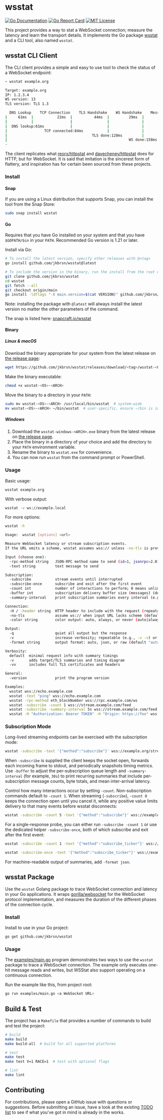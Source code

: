# wsstat

[![Go Documentation](http://img.shields.io/badge/go-documentation-blue.svg?style=flat-square)][godocs]
[![Go Report Card](https://goreportcard.com/badge/github.com/jkbrsn/wsstat)](https://goreportcard.com/report/github.com/jkbrsn/wsstat)
[![MIT License](http://img.shields.io/badge/license-MIT-blue.svg?style=flat-square)][license]

[godocs]: http://godoc.org/github.com/jkbrsn/wsstat
[license]: /LICENSE

This project provides a way to stat a WebSocket connection; measure the latency and learn the transport details. It implements the Go package [wsstat][godocs] and a CLI tool, also named `wsstat`.

## wsstat CLI Client

The CLI client provides a simple and easy to use tool to check the status of a WebSocket endpoint:

```sh
~ wsstat example.org

Target: example.org
IP: 1.2.3.4
WS version: 13
TLS version: TLS 1.3

  DNS Lookup    TCP Connection    TLS Handshake    WS Handshake    Message RTT
|     61ms  |           22ms  |          44ms  |         29ms  |        27ms  |
|           |                 |                |               |              |
|  DNS lookup:61ms            |                |               |              |
|                 TCP connected:84ms           |               |              |
|                                       TLS done:128ms         |              |
|                                                        WS done:158ms        |
-                                                                         Total:186ms
```

The client replicates what [reorx/httpstat](https://github.com/reorx/httpstat) and [davecheney/httpstat](https://github.com/davecheney/httpstat) does for HTTP, but for WebSocket. It is said that imitation is the sincerest form of flattery, and inspiration has for certain been sourced from these projects.

### Install

#### Snap

If you are using a Linux distribution that supports Snap, you can install the tool from the Snap Store:

```sh
sudo snap install wsstat
```

#### Go

Requires that you have Go installed on your system and that you have `$GOPATH/bin` in your `PATH`. Recommended Go version is 1.21 or later.

Install via Go:

```sh
# To install the latest version, specify other releases with @<tag>
go install github.com/jkbrsn/wsstat@latest

# To include the version in the binary, run the install from the root of the repo
git clone github.com/jkbrsn/wsstat
cd wsstat
git fetch --all
git checkout origin/main
go install -ldflags "-X main.version=$(cat VERSION)" github.com/jkbrsn/wsstat@latest
```

Note: installing the package with `@latest`  will always install the latest version no matter the other parameters of the command.

The snap is listed here: [snapcraft.io/wsstat](https://snapcraft.io/wsstat)

#### Binary

##### Linux & macOS

Download the binary appropriate for your system from the latest release on [the release page](https://github.com/jkbrsn/wsstat/releases):

```sh
wget https://github.com/jkbrsn/wsstat/releases/download/<tag>/wsstat-<OS>-<ARCH>
```

Make the binary executable:

```sh
chmod +x wsstat-<OS>-<ARCH>
```

Move the binary to a directory in your `PATH`:

```sh
sudo mv wsstat-<OS>-<ARCH> /usr/local/bin/wsstat  # system-wide
mv wsstat-<OS>-<ARCH> ~/bin/wsstat  # user-specific, ensure ~/bin is in your PATH
```

##### Windows

1. Download the `wsstat-windows-<ARCH>.exe` binary from the latest release on [the release page](https://github.com/jkbrsn/wsstat/releases).
2. Place the binary in a directory of your choice and add the directory to your `PATH` environment variable.
3. Rename the binary to `wsstat.exe` for convenience.
4. You can now run `wsstat` from the command prompt or PowerShell.

### Usage

Basic usage:

```sh
wsstat example.org
```

With verbose output:

```sh
wsstat -v ws://example.local
```

For more options:

```sh
wsstat -h

Usage:  wsstat [options] <url>

Measure WebSocket latency or stream subscription events.
If the URL omits a scheme, wsstat assumes wss:// unless -no-tls is provided.

Input (choose one):
  -rpc-method string   JSON-RPC method name to send (id=1, jsonrpc=2.0)
  -text string         text message to send

Subscription:
  -subscribe           stream events until interrupted
  -subscribe-once      subscribe and exit after the first event
  -count int           number of interactions to perform; 0 means unlimited when subscribing (default 1; defaults to 0 when subscribing)
  -buffer int          subscription delivery buffer size (messages) (default 0)
  -summary-interval    print subscription summaries every interval (e.g., 1s, 5m, 1h); 0 disables

Connection:
  -H / -header string  HTTP header to include with the request (repeatable; format: Key: Value)
  -no-tls              assume ws:// when input URL lacks scheme (default wss://)
  -color string        color output: auto, always, or never (auto|always|never; default "auto")

Output:
  -q                   quiet all output but the response
  -v                   increase verbosity; repeatable (e.g., -v -v) or use -v=N
  -format string       output format: auto, json, or raw (default "auto")

Verbosity:
  default  minimal request info with summary timings
  -v       adds target/TLS summaries and timing diagram
  -vv      includes full TLS certificates and headers

General:
  -version             print the program version

Examples:
  wsstat wss://echo.example.com
  wsstat -text "ping" wss://echo.example.com
  wsstat -rpc-method eth_blockNumber wss://rpc.example.com/ws
  wsstat -subscribe -count 1 wss://stream.example.com/feed
  wsstat -subscribe -summary-interval 5s wss://stream.example.com/feed
  wsstat -H "Authorization: Bearer TOKEN" -H "Origin: https://foo" wss://api.example.com/ws
```

### Subscription Mode

Long-lived streaming endpoints can be exercised with the subscription mode:

```sh
wsstat -subscribe -text '{"method":"subscribe"}' wss://example.org/stream
```

When `-subscribe` is supplied the client keeps the socket open, forwards each
incoming frame to stdout, and periodically snapshots timing metrics. Use
`-buffer` to adjust the per-subscription queue length and `-summary-interval`
(for example, `30s`) to print recurring summaries that include per-subscription
message counts, byte totals, and mean inter-arrival latency.

Control how many interactions occur by setting `-count`. Non-subscription
commands default to `-count 1`. When streaming (`-subscribe`), `-count 0`
keeps the connection open until you cancel it, while any positive value limits
delivery to that many events before wsstat disconnects:

```sh
wsstat -subscribe -count 5 -text '{"method":"subscribe"}' wss://example.org/stream
```

For a single-response probe, you can either run `-subscribe -count 1` or use the
dedicated helper `-subscribe-once`, both of which subscribe and exit after the
first event:

```sh
wsstat -subscribe -count 1 -text '{"method":"subscribe_ticker"}' wss://example.org/ws
```

```sh
wsstat -subscribe-once -text '{"method":"subscribe_ticker"}' wss://example.org/ws
```

For machine-readable output of summaries, add `-format json`.

## wsstat Package

Use the `wsstat` Golang package to trace WebSocket connection and latency in your Go applications. It wraps [gorilla/websocket](https://pkg.go.dev/github.com/gorilla/websocket) for the WebSocket protocol implementation, and measures the duration of the different phases of the connection cycle.

### Install

Install to use in your Go project:

```bash
go get github.com/jkbrsn/wsstat
```

### Usage

The [examples/main.go](./examples/main.go) program demonstrates two ways to use the `wsstat` package to trace a WebSocket connection. The example only executes one-hit message reads and writes, but WSStat also support operating on a continuous connection.

Run the example like this, from project root:

```bash
go run examples/main.go <a WebSocket URL>
```

## Build & Test

The project has a `Makefile` that provides a number of commands to build and test the project:

```sh
# build
make build
make build-all  # build for all supported platforms

# test
make test
make test V=1 RACE=1  # test with optional flags

# lint
make lint
```

## Contributing

For contributions, please open a GitHub issue with questions or suggestions. Before submitting an issue, have a look at the existing [TODO list](./TODO.md) to see if what you've got in mind is already in the works.
